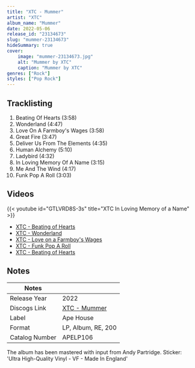 ```yaml
---
title: "XTC - Mummer"
artist: "XTC"
album_name: "Mummer"
date: 2022-05-06
release_id: "23134673"
slug: "mummer-23134673"
hideSummary: true
cover:
    image: "mummer-23134673.jpg"
    alt: "Mummer by XTC"
    caption: "Mummer by XTC"
genres: ["Rock"]
styles: ["Pop Rock"]
---
```


## Tracklisting
1. Beating Of Hearts (3:58)
2. Wonderland (4:47)
3. Love On A Farmboy's Wages (3:58)
4. Great Fire (3:47)
5. Deliver Us From The Elements (4:35)
6. Human Alchemy (5:10)
7. Ladybird (4:32)
8. In Loving Memory Of A Name (3:15)
9. Me And The Wind (4:17)
10. Funk Pop A Roll (3:03)

## Videos
{{< youtube id="GTLVRD8S-3s" title="XTC   In Loving Memory of a Name" >}}
- [XTC - Beating of Hearts](https://www.youtube.com/watch?v=MT4zz2b50kg)
- [XTC - Wonderland](https://www.youtube.com/watch?v=7DCtdVdvuE0)
- [XTC - Love on a Farmboy's Wages](https://www.youtube.com/watch?v=4VSFU0jKVYs)
- [XTC - Funk Pop A Roll](https://www.youtube.com/watch?v=JnvO6lrZSxo)
- [XTC - Beating of Hearts](https://www.youtube.com/watch?v=-dXQBVvBtO8)


## Notes

| Notes          |             |
| ---------------| ----------- |
| Release Year   | 2022 |
| Discogs Link   | [XTC - Mummer](https://www.discogs.com/release/23134673-XTC-Mummer) |
| Label          | Ape House |
| Format         | LP, Album, RE, 200 |
| Catalog Number | APELP106 |

The album has been mastered with input from Andy Partridge.  Sticker:  'Ultra High-Quality Vinyl - VF - Made In England'    

